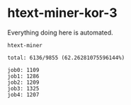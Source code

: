 # htext-miner-kor-3

Everything doing here is automated.

```
htext-miner

total: 6136/9855 (62.26281075596144%)

job0: 1109
job1: 1286
job2: 1209
job3: 1325
job4: 1207
```